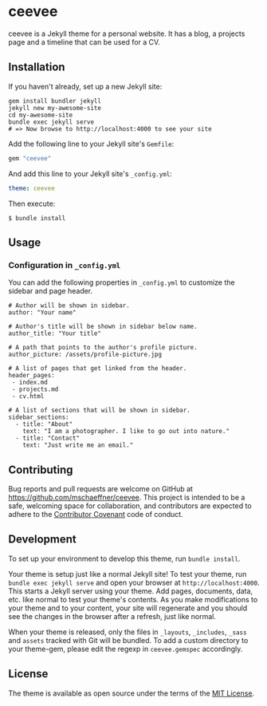 
# ceevee

ceevee is a Jekyll theme for a personal website. It has a blog, a projects page and a timeline that can be used for a CV.

## Installation

If you haven't already, set up a new Jekyll site:
```
gem install bundler jekyll
jekyll new my-awesome-site
cd my-awesome-site
bundle exec jekyll serve
# => Now browse to http://localhost:4000 to see your site
```

Add the following line to your Jekyll site's `Gemfile`:

```ruby
gem "ceevee"
```

And add this line to your Jekyll site's `_config.yml`:

```yaml
theme: ceevee
```

Then execute:
```
$ bundle install
```


## Usage

### Configuration in `_config.yml`

You can add the following properties in `_config.yml` to customize the sidebar and page header.

```
# Author will be shown in sidebar.
author: "Your name"

# Author's title will be shown in sidebar below name.
author_title: "Your title"

# A path that points to the author's profile picture.
author_picture: /assets/profile-picture.jpg

# A list of pages that get linked from the header.
header_pages:
 - index.md
 - projects.md
 - cv.html

# A list of sections that will be shown in sidebar.
sidebar_sections:
  - title: "About"
    text: "I am a photographer. I like to go out into nature."
  - title: "Contact"
    text: "Just write me an email."
```


## Contributing

Bug reports and pull requests are welcome on GitHub at https://github.com/mschaeffner/ceevee. This project is intended to be a safe, welcoming space for collaboration, and contributors are expected to adhere to the [Contributor Covenant](http://contributor-covenant.org) code of conduct.

## Development

To set up your environment to develop this theme, run `bundle install`.

Your theme is setup just like a normal Jekyll site! To test your theme, run `bundle exec jekyll serve` and open your browser at `http://localhost:4000`. This starts a Jekyll server using your theme. Add pages, documents, data, etc. like normal to test your theme's contents. As you make modifications to your theme and to your content, your site will regenerate and you should see the changes in the browser after a refresh, just like normal.

When your theme is released, only the files in `_layouts`, `_includes`, `_sass` and `assets` tracked with Git will be bundled.
To add a custom directory to your theme-gem, please edit the regexp in `ceevee.gemspec` accordingly.

## License

The theme is available as open source under the terms of the [MIT License](https://opensource.org/licenses/MIT).
